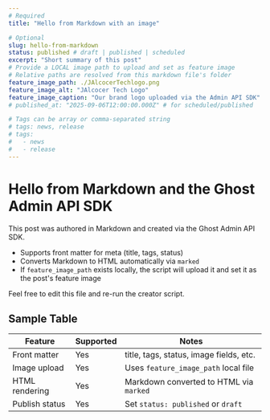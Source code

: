 ```yaml
---
# Required
title: "Hello from Markdown with an image"

# Optional
slug: hello-from-markdown
status: published # draft | published | scheduled
excerpt: "Short summary of this post"
# Provide a LOCAL image path to upload and set as feature image
# Relative paths are resolved from this markdown file's folder
feature_image_path: ./JAlcocerTechlogo.png
feature_image_alt: "JAlcocer Tech Logo"
feature_image_caption: "Our brand logo uploaded via the Admin API SDK"
# published_at: "2025-09-06T12:00:00.000Z" # for scheduled/published

# Tags can be array or comma-separated string
# tags: news, release
# tags:
#   - news
#   - release
---
```


# Hello from Markdown and the Ghost Admin API SDK

This post was authored in Markdown and created via the Ghost Admin API SDK.

- Supports front matter for meta (title, tags, status)
- Converts Markdown to HTML automatically via `marked`
- If `feature_image_path` exists locally, the script will upload it and set it as the post's feature image

Feel free to edit this file and re-run the creator script.

## Sample Table

| Feature         | Supported | Notes                                      |
|-----------------|-----------|--------------------------------------------|
| Front matter    | Yes       | title, tags, status, image fields, etc.    |
| Image upload    | Yes       | Uses `feature_image_path` local file       |
| HTML rendering  | Yes       | Markdown converted to HTML via `marked`    |
| Publish status  | Yes       | Set `status: published` or `draft`         |
